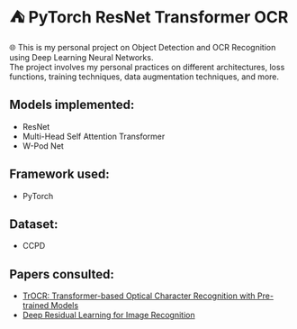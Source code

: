 # :tent: PyTorch ResNet Transformer OCR
🌐 This is my personal project on Object Detection and OCR Recognition using Deep Learning Neural Networks.  
The project involves my personal practices on different architectures, loss functions, training techniques, data augmentation techniques, and more.   



## Models implemented:
- ResNet
- Multi-Head Self Attention Transformer
- W-Pod Net

## Framework used:
- PyTorch

## Dataset:
- CCPD

## Papers consulted:
- [TrOCR: Transformer-based Optical Character Recognition with Pre-trained Models](https://arxiv.org/pdf/2109.10282.pdf)
- [Deep Residual Learning for Image Recognition](https://arxiv.org/pdf/1512.03385.pdf)


